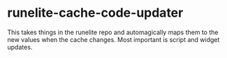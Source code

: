 runelite-cache-code-updater
===========================

This takes things in the runelite repo and automagically maps them to the
new values when the cache changes. Most important is script and widget updates.